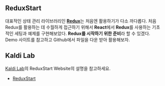 ## ReduxStart

<p>대표적인 상태 관리 라이브러리인 <a href="//redux.js.org/" target="_blank"><b>Redux</b></a>는 처음엔 활용하기가 다소 까다롭다. 처음 Redux를 활용하는 데 수월하게 접근하기 위해서 <strong>React</strong>에서 <strong>Redux</strong>를 사용하는 기초적인 세팅과 예제를 구현해보았다. <strong>Redux를 시작하기 위한 준비</strong>라 할 수 있겠다. Demo 사이트를 참고하고 Github에서 파일을 다운 받아 활용해보자.</p>

## Kaldi Lab

[Kaldi Lab](http://kaldilab.com/)의 ReduxStart Website의 설명을 참고하세요.

- [ReduxStart](http://kaldilab.com/wp/reduxstart/)
